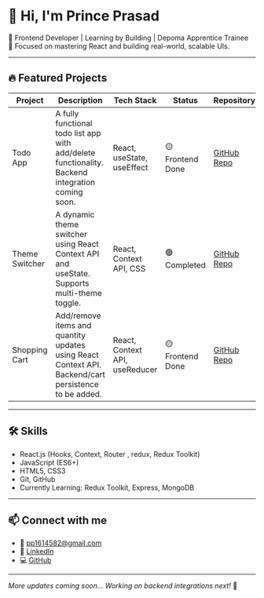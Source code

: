 # 👋 Hi, I'm Prince Prasad

🌱 Frontend Developer | Learning by Building | Depoma Apprentice Trainee  
🚀 Focused on mastering React and building real-world, scalable UIs.

---

## 🔥 Featured Projects

| Project | Description | Tech Stack | Status | Repository |
|--------|-------------|------------|--------|------------|
| Todo App | A fully functional todo list app with add/delete functionality. Backend integration coming soon. | React, useState, useEffect | 🟡 Frontend Done | [GitHub Repo](https://github.com/Pr75502/todo-app) |
| Theme Switcher | A dynamic theme switcher using React Context API and useState. Supports multi-theme toggle. | React, Context API, CSS | 🟢 Completed | [GitHub Repo](https://github.com/Pr75502/Theme-Switcher) |
| Shopping Cart | Add/remove items and quantity updates using React Context API. Backend/cart persistence to be added. | React, Context API, useReducer | 🟡 Frontend Done | [GitHub Repo](https://github.com/Pr75502/shopping_cart) |

---

## 🛠️ Skills

- React.js (Hooks, Context, Router , redux, Redux Toolkit)  
- JavaScript (ES6+)  
- HTML5, CSS3  
- Git, GitHub  
- Currently Learning: Redux Toolkit, Express, MongoDB  

---

## 📫 Connect with me

- 📧 [pp1614582@gmail.com](mailto:pp1614582@gmail.com)  
- 💼 [LinkedIn](https://linkedin.com/in/prince-prasad-944a712a1)  
- 💻 [GitHub](https://github.com/Pr75502)

---

*More updates coming soon... Working on backend integrations next!* 🚀

